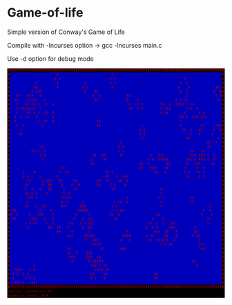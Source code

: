 # Game-of-life
Simple version of Conway's Game of Life

Compile with -lncurses option -> gcc -lncurses main.c

Use -d option for debug mode

![My image](https://github.com/teemusy/Game-of-life/blob/master/game.png)